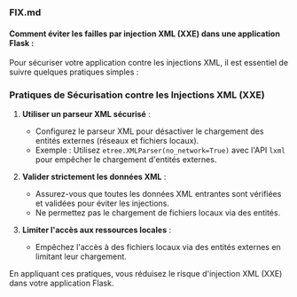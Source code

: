 ### FIX.md

#### Comment éviter les failles par injection XML (XXE) dans une application Flask :

Pour sécuriser votre application contre les injections XML, il est essentiel de suivre quelques pratiques simples :

### Pratiques de Sécurisation contre les Injections XML (XXE)

1. **Utiliser un parseur XML sécurisé** :
   - Configurez le parseur XML pour désactiver le chargement des entités externes (réseaux et fichiers locaux).
   - Exemple : Utilisez `etree.XMLParser(no_network=True)` avec l'API `lxml` pour empêcher le chargement d'entités externes.

2. **Valider strictement les données XML** :
   - Assurez-vous que toutes les données XML entrantes sont vérifiées et validées pour éviter les injections.
   - Ne permettez pas le chargement de fichiers locaux via des entités.

3. **Limiter l'accès aux ressources locales** :
   - Empêchez l'accès à des fichiers locaux via des entités externes en limitant leur chargement.

En appliquant ces pratiques, vous réduisez le risque d'injection XML (XXE) dans votre application Flask.